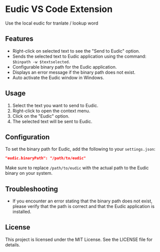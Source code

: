 # Eudic VS Code Extension

Use the local eudic for tranlate / lookup word

## Features

- Right-click on selected text to see the "Send to Eudic" option.
- Sends the selected text to Eudic application using the command: `$binpath -w $textselected`.
- Configurable binary path for the Eudic application.
- Displays an error message if the binary path does not exist.
- Auto activate the Eudic window in Windows.

## Usage

1. Select the text you want to send to Eudic.
2. Right-click to open the context menu.
3. Click on the "Eudic" option.
4. The selected text will be sent to Eudic.

## Configuration

To set the binary path for Eudic, add the following to your `settings.json`:

```json
"eudic.binaryPath": "/path/to/eudic"
```

Make sure to replace `/path/to/eudic` with the actual path to the Eudic binary on your system.

## Troubleshooting

- If you encounter an error stating that the binary path does not exist, please verify that the path is correct and that the Eudic application is installed.

## License

This project is licensed under the MIT License. See the LICENSE file for details.